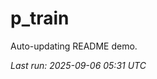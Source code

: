 # p_train

Auto-updating README demo.

<!--START_SECTION:status-->
_Last run: 2025-09-06 05:31 UTC_
<!--END_SECTION:status-->

























































































































































































































































































































































